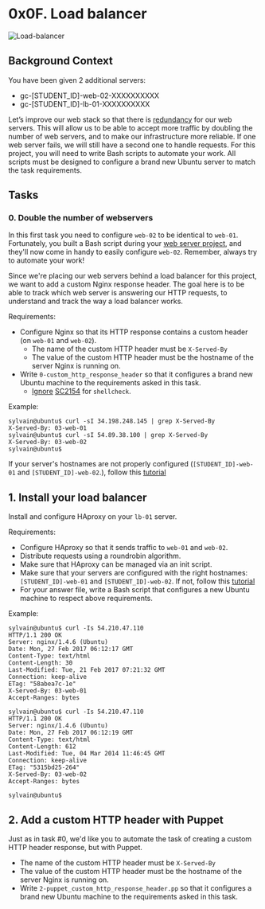 # 0x0F. Load balancer
![Load-balancer](https://s3.amazonaws.com/intranet-projects-files/holbertonschool-sysadmin_devops/275/qfdked8.png)

## Background Context
You have been given 2 additional servers:
- gc-[STUDENT_ID]-web-02-XXXXXXXXXX
- gc-[STUDENT_ID]-lb-01-XXXXXXXXXX

Let’s improve our web stack so that there is [redundancy](https://intranet.alxswe.com/rltoken/xnAaJdhmAxx7PoH3l6EwDg) for our web servers.
This will allow us to be able to accept more traffic by doubling the number of web servers, and to make our infrastructure more reliable.
If one web server fails, we will still have a second one to handle requests.
For this project, you will need to write Bash scripts to automate your work.
All scripts must be designed to configure a brand new Ubuntu server to match the task requirements.

## Tasks
### 0. Double the number of webservers
In this first task you need to configure `web-02` to be identical to `web-01`. Fortunately, you built a Bash script during your [web server project](https://intranet.alxswe.com/rltoken/-JluPVwfvXMOYMzNOqvgsQ), and they'll now come in handy to easily configure `web-02`. Remember, always try to automate your work!

Since we're placing our web servers behind a load balancer for this project, we want to add a custom Nginx response header. The goal here is to be able to track which web server is answering our HTTP requests, to understand and track the way a load balancer works.

Requirements:
- Configure Nginx so that its HTTP response contains a custom header (on `web-01` and `web-02`).
    - The name of the custom HTTP header must be `X-Served-By`
    - The value of the custom HTTP header must be the hostname of the server Nginx is running on.
- Write `0-custom_http_response_header` so that it configures a brand new Ubuntu machine to the requirements asked in this task.
    - [Ignore](https://intranet.alxswe.com/rltoken/k3Bt6zu1On_-mDszxi0Z9w) [SC2154](https://intranet.alxswe.com/rltoken/9KwKHb9H8OJqcSK0saRIOA) for `shellcheck`.

Example:
```
sylvain@ubuntu$ curl -sI 34.198.248.145 | grep X-Served-By
X-Served-By: 03-web-01
sylvain@ubuntu$ curl -sI 54.89.38.100 | grep X-Served-By
X-Served-By: 03-web-02
sylvain@ubuntu$
```

If your server's hostnames are not properly configured (`[STUDENT_ID]-web-01` and `[STUDENT_ID]-web-02`.), follow this [tutorial](https://intranet.alxswe.com/rltoken/qSor8ulAHl4HedrO6KJEoQ)


## 1. Install your load balancer

Install and configure HAproxy on your `lb-01` server.

Requirements:
- Configure HAproxy so that it sends traffic to `web-01` and `web-02`.
- Distribute requests using a roundrobin algorithm.
- Make sure that HAproxy can be managed via an init script.
- Make sure that your servers are configured with the right hostnames: `[STUDENT_ID]-web-01` and `[STUDENT_ID]-web-02`. If not, follow this [tutorial](https://intranet.alxswe.com/rltoken/YkfzgEa6xNHrQbkKmJN4zg)
 - For your answer file, write a Bash script that configures a new Ubuntu machine to respect above requirements.

Example:
```
sylvain@ubuntu$ curl -Is 54.210.47.110
HTTP/1.1 200 OK
Server: nginx/1.4.6 (Ubuntu)
Date: Mon, 27 Feb 2017 06:12:17 GMT
Content-Type: text/html
Content-Length: 30
Last-Modified: Tue, 21 Feb 2017 07:21:32 GMT
Connection: keep-alive
ETag: "58abea7c-1e"
X-Served-By: 03-web-01
Accept-Ranges: bytes

sylvain@ubuntu$ curl -Is 54.210.47.110
HTTP/1.1 200 OK
Server: nginx/1.4.6 (Ubuntu)
Date: Mon, 27 Feb 2017 06:12:19 GMT
Content-Type: text/html
Content-Length: 612
Last-Modified: Tue, 04 Mar 2014 11:46:45 GMT
Connection: keep-alive
ETag: "5315bd25-264"
X-Served-By: 03-web-02
Accept-Ranges: bytes

sylvain@ubuntu$
```

## 2. Add a custom HTTP header with Puppet

Just as in task #0, we'd like you to automate the task of creating a custom HTTP header response, but with Puppet.

- The name of the custom HTTP header must be `X-Served-By`
- The value of the custom HTTP header must be the hostname of the server Nginx is running on.
- Write `2-puppet_custom_http_response_header.pp` so that it configures a brand new Ubuntu machine to the requirements asked in this task.
